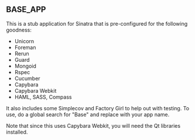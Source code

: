 BASE_APP
---------
This is a stub application for Sinatra that is pre-configured for the following goodness:
* Unicorn
* Foreman
* Rerun
* Guard
* Mongoid
* Rspec
* Cucumber
* Capybara
* Capybara Webkit
* HAML, SASS, Compass

It also includes some Simplecov and Factory Girl to help out with testing.  To use, do a global search for "Base" and replace with your app name.

Note that since this uses Capybara Webkit, you will need the Qt libraries installed.